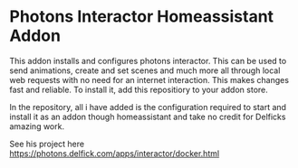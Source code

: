 # Photons Interactor Homeassistant Addon
 
This addon installs and configures photons interactor. This can be used to send animations, create and set scenes and much more all through local web requests with no need for an internet interaction. This makes changes fast and reliable. To install it, add this repositiory to your addon store.

In the repository, all i have added is the configuration required to start and install it as an addon though homeassistant and take no credit for Delficks amazing work.

See his project here https://photons.delfick.com/apps/interactor/docker.html
